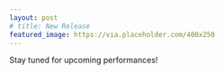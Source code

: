 ```yaml
---
layout: post
# title: New Release
featured_image: https://via.placeholder.com/400x250
---
```


Stay tuned for upcoming performances!
